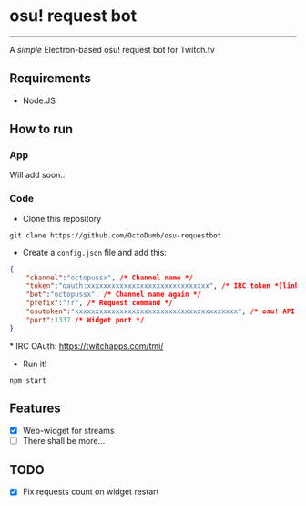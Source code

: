 # osu! request bot
***
A *simple* Electron-based osu! request bot for Twitch.tv

## Requirements
-  Node.JS

## How to run

### App
Will add soon..

### Code
-  Clone this repository
```shell
git clone https://github.com/OctoDumb/osu-requestbot
```
-  Create a `config.json` file and add this:
```json
{
    "channel":"octopussx", /* Channel name */
    "token":"oauth:xxxxxxxxxxxxxxxxxxxxxxxxxxxxxx", /* IRC token *(link below) */
    "bot":"octopussx", /* Channel name again */
    "prefix":"!r", /* Request command */
    "osutoken":"xxxxxxxxxxxxxxxxxxxxxxxxxxxxxxxxxxxxxxxx", /* osu! API token */
    "port":1337 /* Widget port */
}
```
\* IRC OAuth: https://twitchapps.com/tmi/
-  Run it!
```shell
npm start
```

## Features
-  [X] Web-widget for streams
-  [ ] There shall be more...

## TODO
-  [X] Fix requests count on widget restart 
